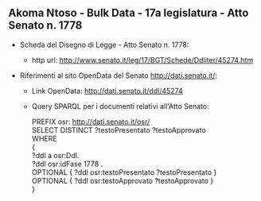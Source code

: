 ## Akoma Ntoso - Bulk Data - 17a legislatura - Atto Senato n. 1778 ##

* Scheda del Disegno di Legge - Atto Senato n. 1778:
	* http url: http://www.senato.it/leg/17/BGT/Schede/Ddliter/45274.htm

* Riferimenti al sito OpenData del Senato http://dati.senato.it/:
	* Link OpenData: http://dati.senato.it/ddl/45274
	* Query SPARQL per i documenti relativi all'Atto Senato:

        PREFIX osr: <http://dati.senato.it/osr/>  
		SELECT DISTINCT ?testoPresentato ?testoApprovato  
		WHERE  
		{  
		    ?ddl a osr:Ddl.  
		    ?ddl osr:idFase 1778 .  
		    OPTIONAL { ?ddl osr:testoPresentato ?testoPresentato }  
		    OPTIONAL { ?ddl osr:testoApprovato ?testoApprovato }  
		}
		